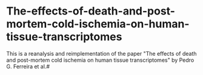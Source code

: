 # The-effects-of-death-and-post-mortem-cold-ischemia-on-human-tissue-transcriptomes
This is a reanalysis and reimplementation of the paper "The effects of death and post-mortem cold ischemia on human tissue transcriptomes" by Pedro G. Ferreira et al.#
